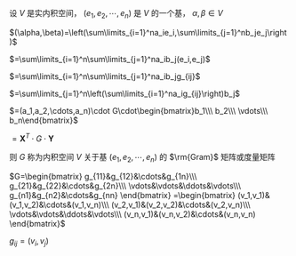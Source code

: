 设 $V$ 是实内积空间， $(e_1,e_2,\cdots,e_n)$ 是 $V$ 的一个基， $\alpha,\beta\in V$  
  
$(\alpha,\beta)=\left(\sum\limits_{i=1}^na_ie_i,\sum\limits_{j=1}^nb_je_j\right)$  
  
$=\sum\limits_{i=1}^n\sum\limits_{j=1}^na_ib_j(e_i,e_j)$  
  
$=\sum\limits_{i=1}^n\sum\limits_{j=1}^na_ib_jg_{ij}$  
  
$=\sum\limits_{j=1}^n\left(\sum\limits_{i=1}^na_ig_{ij}\right)b_j$  
  
$=(a_1,a_2,\cdots,a_n)\cdot G\cdot\begin{bmatrix}b_1\\\ b_2\\\ \vdots\\\ b_n\end{bmatrix}$  
  
$=\mathbf{X}^T\cdot G\cdot\mathbf{Y}$  
  
则 $G$ 称为内积空间 $V$ 关于基 $(e_1,e_2,\cdots,e_n)$ 的 $\rm{Gram}$ 矩阵或度量矩阵  
  
$G=\begin{bmatrix}  
g_{11}&g_{12}&\cdots&g_{1n}\\\ g_{21}&g_{22}&\cdots&g_{2n}\\\ \vdots&\vdots&\ddots&\vdots\\\ g_{n1}&g_{n2}&\cdots&g_{nn}  
\end{bmatrix}  
=\begin{bmatrix}  
(v_1,v_1)&(v_1,v_2)&\cdots&(v_1,v_n)\\\ (v_2,v_1)&(v_2,v_2)&\cdots&(v_2,v_n)\\\ \vdots&\vdots&\ddots&\vdots\\\ (v_n,v_1)&(v_n,v_2)&\cdots&(v_n,v_n)  
\end{bmatrix}$  
  
$g_{ij}=(v_i,v_j)$  
